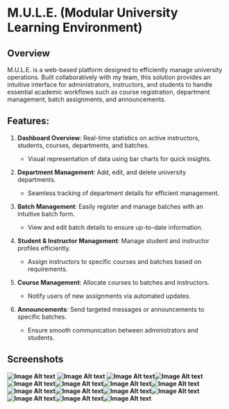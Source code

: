 # M.U.L.E. (Modular University Learning Environment)

## Overview
M.U.L.E. is a web-based platform designed to efficiently manage university operations. Built collaboratively with my team, this solution provides an intuitive interface for administrators, instructors, and students to handle essential academic workflows such as course registration, department management, batch assignments, and announcements.

## Features:
1. **Dashboard Overview**: Real-time statistics on active instructors, students, courses, departments, and batches.
   - Visual representation of data using bar charts for quick insights.
   
2. **Department Management**: Add, edit, and delete university departments.
   - Seamless tracking of department details for efficient management.

3. **Batch Management**: Easily register and manage batches with an intuitive batch form.
   - View and edit batch details to ensure up-to-date information.

4. **Student & Instructor Management**: Manage student and instructor profiles efficiently.
   - Assign instructors to specific courses and batches based on requirements.

5. **Course Management**: Allocate courses to batches and instructors.
   - Notify users of new assignments via automated updates.

6. **Announcements**: Send targeted messages or announcements to specific batches.
   - Ensure smooth communication between administrators and students.

## Screenshots
**![Image Alt text](Images/landing.jpg)**
**![Image Alt text](Images/1.jpg)**
**![Image Alt text](Images/2.jpg)****![Image Alt text](Images/3.jpg)****![Image Alt text](Images/4.jpg)****![Image Alt text](Images/5.jpg)****![Image Alt text](Images/6.jpg)****![Image Alt text](Images/7.jpg)****![Image Alt text](Images/8.jpg)****![Image Alt text](Images/9.jpg)****![Image Alt text](Images/10.jpg)****![Image Alt text](Images/11.jpg)****![Image Alt text](Images/12.jpg)****![Image Alt text](Images/13.jpg)****![Image Alt text](Images/14.jpg)**
